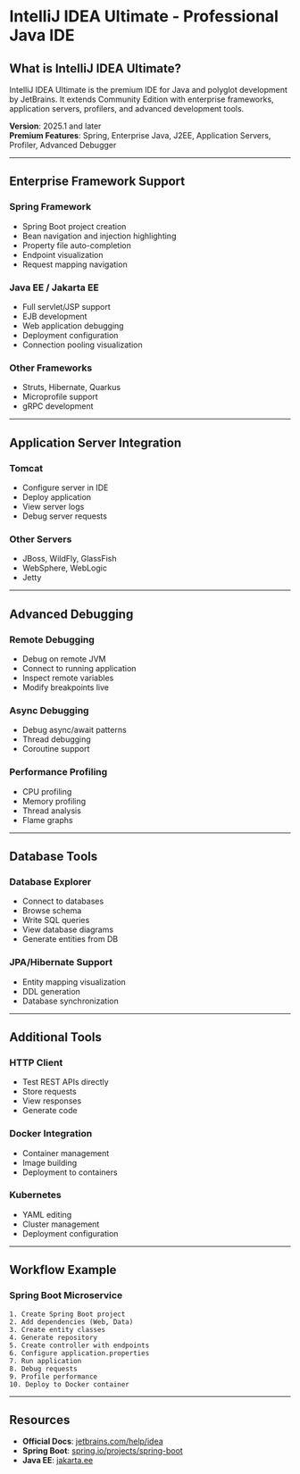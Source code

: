 # IntelliJ IDEA Ultimate - Professional Java IDE

## What is IntelliJ IDEA Ultimate?

IntelliJ IDEA Ultimate is the premium IDE for Java and polyglot development by JetBrains. It extends Community Edition with enterprise frameworks, application servers, profilers, and advanced development tools.

**Version**: 2025.1 and later  
**Premium Features**: Spring, Enterprise Java, J2EE, Application Servers, Profiler, Advanced Debugger

---

## Enterprise Framework Support

### Spring Framework

- Spring Boot project creation
- Bean navigation and injection highlighting
- Property file auto-completion
- Endpoint visualization
- Request mapping navigation

### Java EE / Jakarta EE

- Full servlet/JSP support
- EJB development
- Web application debugging
- Deployment configuration
- Connection pooling visualization

### Other Frameworks

- Struts, Hibernate, Quarkus
- Microprofile support
- gRPC development

---

## Application Server Integration

### Tomcat

- Configure server in IDE
- Deploy application
- View server logs
- Debug server requests

### Other Servers

- JBoss, WildFly, GlassFish
- WebSphere, WebLogic
- Jetty

---

## Advanced Debugging

### Remote Debugging

- Debug on remote JVM
- Connect to running application
- Inspect remote variables
- Modify breakpoints live

### Async Debugging

- Debug async/await patterns
- Thread debugging
- Coroutine support

### Performance Profiling

- CPU profiling
- Memory profiling
- Thread analysis
- Flame graphs

---

## Database Tools

### Database Explorer

- Connect to databases
- Browse schema
- Write SQL queries
- View database diagrams
- Generate entities from DB

### JPA/Hibernate Support

- Entity mapping visualization
- DDL generation
- Database synchronization

---

## Additional Tools

### HTTP Client

- Test REST APIs directly
- Store requests
- View responses
- Generate code

### Docker Integration

- Container management
- Image building
- Deployment to containers

### Kubernetes

- YAML editing
- Cluster management
- Deployment configuration

---

## Workflow Example

### Spring Boot Microservice

```
1. Create Spring Boot project
2. Add dependencies (Web, Data)
3. Create entity classes
4. Generate repository
5. Create controller with endpoints
6. Configure application.properties
7. Run application
8. Debug requests
9. Profile performance
10. Deploy to Docker container
```

---

## Resources

- **Official Docs**: [jetbrains.com/help/idea](https://www.jetbrains.com/help/idea/)
- **Spring Boot**: [spring.io/projects/spring-boot](https://spring.io/projects/spring-boot)
- **Java EE**: [jakarta.ee](https://jakarta.ee/)
